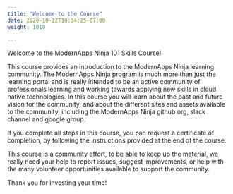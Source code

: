 ```yaml
---
title: "Welcome to the Course"
date: 2020-10-12T18:34:25-07:00
weight: 1010

---
```

Welcome to the ModernApps Ninja 101 Skills Course!

This course provides an introduction to the ModernApps Ninja learning community. The ModernApps Ninja program is much more than just the learning portal and is really intended to be an active community of professionals learning and working towards applying new skills in cloud native technologies.  In this course you will learn about the  past and future vision for the community, and about the different sites and assets available to the community, including the ModernApps Ninja github org, slack channel and google group.

If you complete all steps in this course, you can request a certificate
of completion, by following the instructions provided at the end of the
course. 

This course is a community effort, to be able to keep up the material,
we really need your help to report issues, suggest improvements, or help
with the many volunteer opportunities available to support the
community.

Thank you for investing your time!
